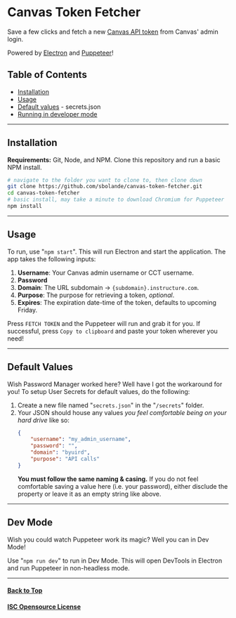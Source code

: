 # Canvas Token Fetcher
Save a few clicks and fetch a new [Canvas API token](https://canvas.instructure.com/doc/api/file.oauth.html#manual-token-generation) from Canvas' admin login.

Powered by [Electron](https://www.electronjs.org/) and [Puppeteer](https://pptr.dev/)! 

## Table of Contents
- [Installation](#installation)
- [Usage](#usage)
- [Default values](#default-values) - secrets.json
- [Running in developer mode](#dev-mode)
----------
## Installation
**Requirements:** Git, Node, and NPM.
Clone this repository and run a basic NPM install.
```sh
# navigate to the folder you want to clone to, then clone down
git clone https://github.com/sbolande/canvas-token-fetcher.git
cd canvas-token-fetcher
# basic install, may take a minute to download Chromium for Puppeteer
npm install
```

----------
## Usage
To run, use "`npm start`". This will run Electron and start the application.
The app takes the following inputs:
1. **Username**: Your Canvas admin username or CCT username.
2. **Password**
3. **Domain**: The URL subdomain -> `{subdomain}.instructure.com`.
4. **Purpose**: The purpose for retrieving a token, _optional_.
5. **Expires**: The expiration date-time of the token, defaults to upcoming Friday.

Press `FETCH TOKEN` and the Puppeteer will run and grab it for you. If successful, press `Copy to clipboard` and paste your token wherever you need!

----------
## Default Values
Wish Password Manager worked here? Well have I got the workaround for you! To setup User Secrets for default values, do the following:
1. Create a new file named "`secrets.json`" in the "`/secrets`" folder.
2. Your JSON should house any values _you feel comfortable being on your hard drive_ like so:
    ```json
    {
        "username": "my_admin_username",
        "password": "",
        "domain": "byuird",
        "purpose": "API calls"
    }
    ```
    **You must follow the same naming & casing.** If you do not feel comfortable saving a value here (i.e. your password), either disclude the property or leave it as an empty string like above.

----------
## Dev Mode
Wish you could watch Puppeteer work its magic? Well you can in Dev Mode!

Use "`npm run dev`" to run in Dev Mode. This will open DevTools in Electron and run Puppeteer in non-headless mode.

----------
#### [Back to Top](#table-of-contents)
#### [ISC Opensource License](https://opensource.org/licenses/ISC)